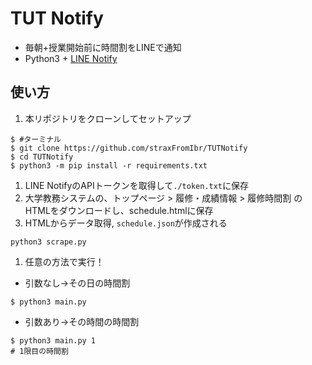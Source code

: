 # TUT Notify
- 毎朝+授業開始前に時間割をLINEで通知
- Python3 + [LINE Notify](https://notify-bot.line.me/ja/)

## 使い方
1. 本リポジトリをクローンしてセットアップ
```shell
$ #ターミナル
$ git clone https://github.com/straxFromIbr/TUTNotify
$ cd TUTNotify
$ python3 -m pip install -r requirements.txt
```


1. LINE NotifyのAPIトークンを取得して`./token.txt`に保存
1. 大学教務システムの、トップページ > 履修・成績情報 > 履修時間割 のHTMLをダウンロードし、schedule.htmlに保存
1. HTMLからデータ取得, `schedule.json`が作成される
```shell
python3 scrape.py
```
1. 任意の方法で実行！
- 引数なし→その日の時間割
```shell
$ python3 main.py
```

- 引数あり→その時間の時間割
```shell
$ python3 main.py 1 
# 1限目の時間割
```

